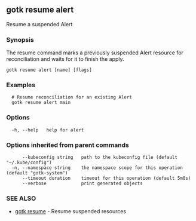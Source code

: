 ## gotk resume alert

Resume a suspended Alert

### Synopsis

The resume command marks a previously suspended Alert resource for reconciliation and waits for it to
finish the apply.

```
gotk resume alert [name] [flags]
```

### Examples

```
  # Resume reconciliation for an existing Alert
  gotk resume alert main

```

### Options

```
  -h, --help   help for alert
```

### Options inherited from parent commands

```
      --kubeconfig string   path to the kubeconfig file (default "~/.kube/config")
  -n, --namespace string    the namespace scope for this operation (default "gotk-system")
      --timeout duration    timeout for this operation (default 5m0s)
      --verbose             print generated objects
```

### SEE ALSO

* [gotk resume](gotk_resume.md)	 - Resume suspended resources

